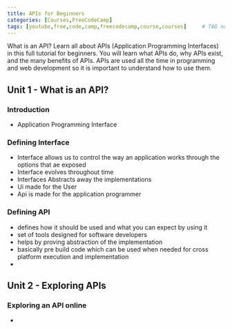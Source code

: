 ```yaml
---
title: APIs for Beginners
categories: [Courses,FreeCodeCamp]
tags: [youtube,free,code,camp,freecodecamp,course,courses]     # TAG names should always be lowercase
---
```


What is an API? Learn all about APIs (Application Programming Interfaces) in this full tutorial for beginners. You will learn what APIs do, why APIs exist, and the many benefits of APIs. APIs are used all the time in programming and web development so it is important to understand how to use them.

## Unit 1 - What is an API?
### Introduction
+ Application Programming Interface

### Defining Interface
+ Interface allows us to control the way an application works through the options that ae exposed
+ Interface evolves throughout time
+ Interfaces Abstracts away the implementations
+ Ui made for the User
+ Api is made for the application programmer
  
### Defining API
+ defines how it should be used and what you  can expect by using it
+ set of tools designed for software developers
+ helps by proving abstraction of the implementation
+ basically pre build code which can be used when needed for cross platform execution and implementation
+ 





## Unit 2 - Exploring APIs
###  Exploring an API online
+ 